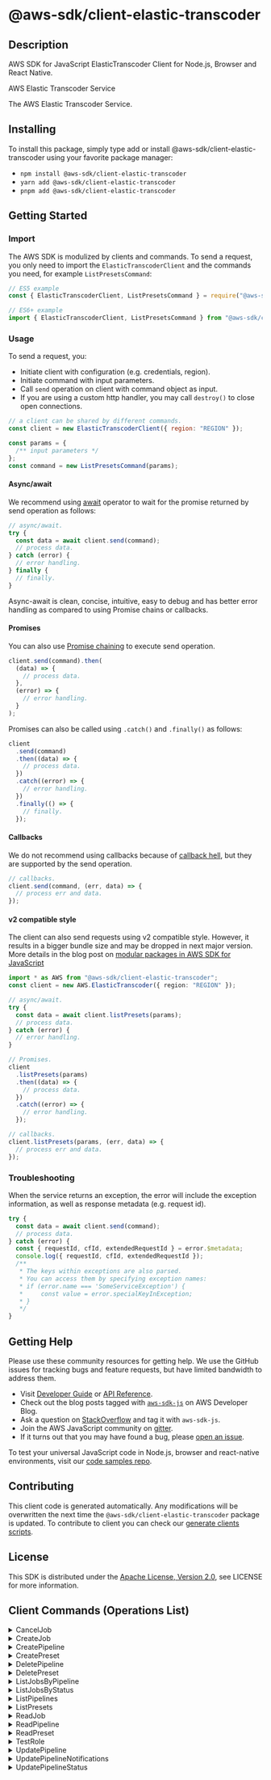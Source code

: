 <!-- generated file, do not edit directly -->

# @aws-sdk/client-elastic-transcoder

## Description

AWS SDK for JavaScript ElasticTranscoder Client for Node.js, Browser and React Native.

<fullname>AWS Elastic Transcoder Service</fullname>

<p>The AWS Elastic Transcoder Service.</p>

## Installing

To install this package, simply type add or install @aws-sdk/client-elastic-transcoder
using your favorite package manager:

- `npm install @aws-sdk/client-elastic-transcoder`
- `yarn add @aws-sdk/client-elastic-transcoder`
- `pnpm add @aws-sdk/client-elastic-transcoder`

## Getting Started

### Import

The AWS SDK is modulized by clients and commands.
To send a request, you only need to import the `ElasticTranscoderClient` and
the commands you need, for example `ListPresetsCommand`:

```js
// ES5 example
const { ElasticTranscoderClient, ListPresetsCommand } = require("@aws-sdk/client-elastic-transcoder");
```

```ts
// ES6+ example
import { ElasticTranscoderClient, ListPresetsCommand } from "@aws-sdk/client-elastic-transcoder";
```

### Usage

To send a request, you:

- Initiate client with configuration (e.g. credentials, region).
- Initiate command with input parameters.
- Call `send` operation on client with command object as input.
- If you are using a custom http handler, you may call `destroy()` to close open connections.

```js
// a client can be shared by different commands.
const client = new ElasticTranscoderClient({ region: "REGION" });

const params = {
  /** input parameters */
};
const command = new ListPresetsCommand(params);
```

#### Async/await

We recommend using [await](https://developer.mozilla.org/en-US/docs/Web/JavaScript/Reference/Operators/await)
operator to wait for the promise returned by send operation as follows:

```js
// async/await.
try {
  const data = await client.send(command);
  // process data.
} catch (error) {
  // error handling.
} finally {
  // finally.
}
```

Async-await is clean, concise, intuitive, easy to debug and has better error handling
as compared to using Promise chains or callbacks.

#### Promises

You can also use [Promise chaining](https://developer.mozilla.org/en-US/docs/Web/JavaScript/Guide/Using_promises#chaining)
to execute send operation.

```js
client.send(command).then(
  (data) => {
    // process data.
  },
  (error) => {
    // error handling.
  }
);
```

Promises can also be called using `.catch()` and `.finally()` as follows:

```js
client
  .send(command)
  .then((data) => {
    // process data.
  })
  .catch((error) => {
    // error handling.
  })
  .finally(() => {
    // finally.
  });
```

#### Callbacks

We do not recommend using callbacks because of [callback hell](http://callbackhell.com/),
but they are supported by the send operation.

```js
// callbacks.
client.send(command, (err, data) => {
  // process err and data.
});
```

#### v2 compatible style

The client can also send requests using v2 compatible style.
However, it results in a bigger bundle size and may be dropped in next major version. More details in the blog post
on [modular packages in AWS SDK for JavaScript](https://aws.amazon.com/blogs/developer/modular-packages-in-aws-sdk-for-javascript/)

```ts
import * as AWS from "@aws-sdk/client-elastic-transcoder";
const client = new AWS.ElasticTranscoder({ region: "REGION" });

// async/await.
try {
  const data = await client.listPresets(params);
  // process data.
} catch (error) {
  // error handling.
}

// Promises.
client
  .listPresets(params)
  .then((data) => {
    // process data.
  })
  .catch((error) => {
    // error handling.
  });

// callbacks.
client.listPresets(params, (err, data) => {
  // process err and data.
});
```

### Troubleshooting

When the service returns an exception, the error will include the exception information,
as well as response metadata (e.g. request id).

```js
try {
  const data = await client.send(command);
  // process data.
} catch (error) {
  const { requestId, cfId, extendedRequestId } = error.$metadata;
  console.log({ requestId, cfId, extendedRequestId });
  /**
   * The keys within exceptions are also parsed.
   * You can access them by specifying exception names:
   * if (error.name === 'SomeServiceException') {
   *     const value = error.specialKeyInException;
   * }
   */
}
```

## Getting Help

Please use these community resources for getting help.
We use the GitHub issues for tracking bugs and feature requests, but have limited bandwidth to address them.

- Visit [Developer Guide](https://docs.aws.amazon.com/sdk-for-javascript/v3/developer-guide/welcome.html)
  or [API Reference](https://docs.aws.amazon.com/AWSJavaScriptSDK/v3/latest/index.html).
- Check out the blog posts tagged with [`aws-sdk-js`](https://aws.amazon.com/blogs/developer/tag/aws-sdk-js/)
  on AWS Developer Blog.
- Ask a question on [StackOverflow](https://stackoverflow.com/questions/tagged/aws-sdk-js) and tag it with `aws-sdk-js`.
- Join the AWS JavaScript community on [gitter](https://gitter.im/aws/aws-sdk-js-v3).
- If it turns out that you may have found a bug, please [open an issue](https://github.com/aws/aws-sdk-js-v3/issues/new/choose).

To test your universal JavaScript code in Node.js, browser and react-native environments,
visit our [code samples repo](https://github.com/aws-samples/aws-sdk-js-tests).

## Contributing

This client code is generated automatically. Any modifications will be overwritten the next time the `@aws-sdk/client-elastic-transcoder` package is updated.
To contribute to client you can check our [generate clients scripts](https://github.com/aws/aws-sdk-js-v3/tree/main/scripts/generate-clients).

## License

This SDK is distributed under the
[Apache License, Version 2.0](http://www.apache.org/licenses/LICENSE-2.0),
see LICENSE for more information.

## Client Commands (Operations List)

<details>
<summary>
CancelJob
</summary>

[Command API Reference](https://docs.aws.amazon.com/AWSJavaScriptSDK/v3/latest/client/elastic-transcoder/command/CancelJobCommand/) / [Input](https://docs.aws.amazon.com/AWSJavaScriptSDK/v3/latest/Package/-aws-sdk-client-elastic-transcoder/Interface/CancelJobCommandInput/) / [Output](https://docs.aws.amazon.com/AWSJavaScriptSDK/v3/latest/Package/-aws-sdk-client-elastic-transcoder/Interface/CancelJobCommandOutput/)

</details>
<details>
<summary>
CreateJob
</summary>

[Command API Reference](https://docs.aws.amazon.com/AWSJavaScriptSDK/v3/latest/client/elastic-transcoder/command/CreateJobCommand/) / [Input](https://docs.aws.amazon.com/AWSJavaScriptSDK/v3/latest/Package/-aws-sdk-client-elastic-transcoder/Interface/CreateJobCommandInput/) / [Output](https://docs.aws.amazon.com/AWSJavaScriptSDK/v3/latest/Package/-aws-sdk-client-elastic-transcoder/Interface/CreateJobCommandOutput/)

</details>
<details>
<summary>
CreatePipeline
</summary>

[Command API Reference](https://docs.aws.amazon.com/AWSJavaScriptSDK/v3/latest/client/elastic-transcoder/command/CreatePipelineCommand/) / [Input](https://docs.aws.amazon.com/AWSJavaScriptSDK/v3/latest/Package/-aws-sdk-client-elastic-transcoder/Interface/CreatePipelineCommandInput/) / [Output](https://docs.aws.amazon.com/AWSJavaScriptSDK/v3/latest/Package/-aws-sdk-client-elastic-transcoder/Interface/CreatePipelineCommandOutput/)

</details>
<details>
<summary>
CreatePreset
</summary>

[Command API Reference](https://docs.aws.amazon.com/AWSJavaScriptSDK/v3/latest/client/elastic-transcoder/command/CreatePresetCommand/) / [Input](https://docs.aws.amazon.com/AWSJavaScriptSDK/v3/latest/Package/-aws-sdk-client-elastic-transcoder/Interface/CreatePresetCommandInput/) / [Output](https://docs.aws.amazon.com/AWSJavaScriptSDK/v3/latest/Package/-aws-sdk-client-elastic-transcoder/Interface/CreatePresetCommandOutput/)

</details>
<details>
<summary>
DeletePipeline
</summary>

[Command API Reference](https://docs.aws.amazon.com/AWSJavaScriptSDK/v3/latest/client/elastic-transcoder/command/DeletePipelineCommand/) / [Input](https://docs.aws.amazon.com/AWSJavaScriptSDK/v3/latest/Package/-aws-sdk-client-elastic-transcoder/Interface/DeletePipelineCommandInput/) / [Output](https://docs.aws.amazon.com/AWSJavaScriptSDK/v3/latest/Package/-aws-sdk-client-elastic-transcoder/Interface/DeletePipelineCommandOutput/)

</details>
<details>
<summary>
DeletePreset
</summary>

[Command API Reference](https://docs.aws.amazon.com/AWSJavaScriptSDK/v3/latest/client/elastic-transcoder/command/DeletePresetCommand/) / [Input](https://docs.aws.amazon.com/AWSJavaScriptSDK/v3/latest/Package/-aws-sdk-client-elastic-transcoder/Interface/DeletePresetCommandInput/) / [Output](https://docs.aws.amazon.com/AWSJavaScriptSDK/v3/latest/Package/-aws-sdk-client-elastic-transcoder/Interface/DeletePresetCommandOutput/)

</details>
<details>
<summary>
ListJobsByPipeline
</summary>

[Command API Reference](https://docs.aws.amazon.com/AWSJavaScriptSDK/v3/latest/client/elastic-transcoder/command/ListJobsByPipelineCommand/) / [Input](https://docs.aws.amazon.com/AWSJavaScriptSDK/v3/latest/Package/-aws-sdk-client-elastic-transcoder/Interface/ListJobsByPipelineCommandInput/) / [Output](https://docs.aws.amazon.com/AWSJavaScriptSDK/v3/latest/Package/-aws-sdk-client-elastic-transcoder/Interface/ListJobsByPipelineCommandOutput/)

</details>
<details>
<summary>
ListJobsByStatus
</summary>

[Command API Reference](https://docs.aws.amazon.com/AWSJavaScriptSDK/v3/latest/client/elastic-transcoder/command/ListJobsByStatusCommand/) / [Input](https://docs.aws.amazon.com/AWSJavaScriptSDK/v3/latest/Package/-aws-sdk-client-elastic-transcoder/Interface/ListJobsByStatusCommandInput/) / [Output](https://docs.aws.amazon.com/AWSJavaScriptSDK/v3/latest/Package/-aws-sdk-client-elastic-transcoder/Interface/ListJobsByStatusCommandOutput/)

</details>
<details>
<summary>
ListPipelines
</summary>

[Command API Reference](https://docs.aws.amazon.com/AWSJavaScriptSDK/v3/latest/client/elastic-transcoder/command/ListPipelinesCommand/) / [Input](https://docs.aws.amazon.com/AWSJavaScriptSDK/v3/latest/Package/-aws-sdk-client-elastic-transcoder/Interface/ListPipelinesCommandInput/) / [Output](https://docs.aws.amazon.com/AWSJavaScriptSDK/v3/latest/Package/-aws-sdk-client-elastic-transcoder/Interface/ListPipelinesCommandOutput/)

</details>
<details>
<summary>
ListPresets
</summary>

[Command API Reference](https://docs.aws.amazon.com/AWSJavaScriptSDK/v3/latest/client/elastic-transcoder/command/ListPresetsCommand/) / [Input](https://docs.aws.amazon.com/AWSJavaScriptSDK/v3/latest/Package/-aws-sdk-client-elastic-transcoder/Interface/ListPresetsCommandInput/) / [Output](https://docs.aws.amazon.com/AWSJavaScriptSDK/v3/latest/Package/-aws-sdk-client-elastic-transcoder/Interface/ListPresetsCommandOutput/)

</details>
<details>
<summary>
ReadJob
</summary>

[Command API Reference](https://docs.aws.amazon.com/AWSJavaScriptSDK/v3/latest/client/elastic-transcoder/command/ReadJobCommand/) / [Input](https://docs.aws.amazon.com/AWSJavaScriptSDK/v3/latest/Package/-aws-sdk-client-elastic-transcoder/Interface/ReadJobCommandInput/) / [Output](https://docs.aws.amazon.com/AWSJavaScriptSDK/v3/latest/Package/-aws-sdk-client-elastic-transcoder/Interface/ReadJobCommandOutput/)

</details>
<details>
<summary>
ReadPipeline
</summary>

[Command API Reference](https://docs.aws.amazon.com/AWSJavaScriptSDK/v3/latest/client/elastic-transcoder/command/ReadPipelineCommand/) / [Input](https://docs.aws.amazon.com/AWSJavaScriptSDK/v3/latest/Package/-aws-sdk-client-elastic-transcoder/Interface/ReadPipelineCommandInput/) / [Output](https://docs.aws.amazon.com/AWSJavaScriptSDK/v3/latest/Package/-aws-sdk-client-elastic-transcoder/Interface/ReadPipelineCommandOutput/)

</details>
<details>
<summary>
ReadPreset
</summary>

[Command API Reference](https://docs.aws.amazon.com/AWSJavaScriptSDK/v3/latest/client/elastic-transcoder/command/ReadPresetCommand/) / [Input](https://docs.aws.amazon.com/AWSJavaScriptSDK/v3/latest/Package/-aws-sdk-client-elastic-transcoder/Interface/ReadPresetCommandInput/) / [Output](https://docs.aws.amazon.com/AWSJavaScriptSDK/v3/latest/Package/-aws-sdk-client-elastic-transcoder/Interface/ReadPresetCommandOutput/)

</details>
<details>
<summary>
TestRole
</summary>

[Command API Reference](https://docs.aws.amazon.com/AWSJavaScriptSDK/v3/latest/client/elastic-transcoder/command/TestRoleCommand/) / [Input](https://docs.aws.amazon.com/AWSJavaScriptSDK/v3/latest/Package/-aws-sdk-client-elastic-transcoder/Interface/TestRoleCommandInput/) / [Output](https://docs.aws.amazon.com/AWSJavaScriptSDK/v3/latest/Package/-aws-sdk-client-elastic-transcoder/Interface/TestRoleCommandOutput/)

</details>
<details>
<summary>
UpdatePipeline
</summary>

[Command API Reference](https://docs.aws.amazon.com/AWSJavaScriptSDK/v3/latest/client/elastic-transcoder/command/UpdatePipelineCommand/) / [Input](https://docs.aws.amazon.com/AWSJavaScriptSDK/v3/latest/Package/-aws-sdk-client-elastic-transcoder/Interface/UpdatePipelineCommandInput/) / [Output](https://docs.aws.amazon.com/AWSJavaScriptSDK/v3/latest/Package/-aws-sdk-client-elastic-transcoder/Interface/UpdatePipelineCommandOutput/)

</details>
<details>
<summary>
UpdatePipelineNotifications
</summary>

[Command API Reference](https://docs.aws.amazon.com/AWSJavaScriptSDK/v3/latest/client/elastic-transcoder/command/UpdatePipelineNotificationsCommand/) / [Input](https://docs.aws.amazon.com/AWSJavaScriptSDK/v3/latest/Package/-aws-sdk-client-elastic-transcoder/Interface/UpdatePipelineNotificationsCommandInput/) / [Output](https://docs.aws.amazon.com/AWSJavaScriptSDK/v3/latest/Package/-aws-sdk-client-elastic-transcoder/Interface/UpdatePipelineNotificationsCommandOutput/)

</details>
<details>
<summary>
UpdatePipelineStatus
</summary>

[Command API Reference](https://docs.aws.amazon.com/AWSJavaScriptSDK/v3/latest/client/elastic-transcoder/command/UpdatePipelineStatusCommand/) / [Input](https://docs.aws.amazon.com/AWSJavaScriptSDK/v3/latest/Package/-aws-sdk-client-elastic-transcoder/Interface/UpdatePipelineStatusCommandInput/) / [Output](https://docs.aws.amazon.com/AWSJavaScriptSDK/v3/latest/Package/-aws-sdk-client-elastic-transcoder/Interface/UpdatePipelineStatusCommandOutput/)

</details>
